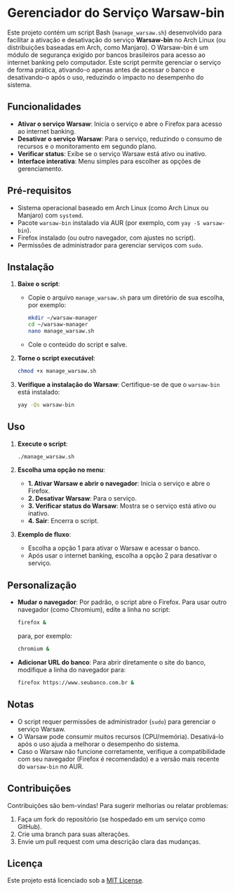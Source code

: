 # Gerenciador do Serviço Warsaw-bin

Este projeto contém um script Bash (`manage_warsaw.sh`) desenvolvido para facilitar a ativação e desativação do serviço **Warsaw-bin** no Arch Linux (ou distribuições baseadas em Arch, como Manjaro). O Warsaw-bin é um módulo de segurança exigido por bancos brasileiros para acesso ao internet banking pelo computador. Este script permite gerenciar o serviço de forma prática, ativando-o apenas antes de acessar o banco e desativando-o após o uso, reduzindo o impacto no desempenho do sistema.

## Funcionalidades

- **Ativar o serviço Warsaw**: Inicia o serviço e abre o Firefox para acesso ao internet banking.
- **Desativar o serviço Warsaw**: Para o serviço, reduzindo o consumo de recursos e o monitoramento em segundo plano.
- **Verificar status**: Exibe se o serviço Warsaw está ativo ou inativo.
- **Interface interativa**: Menu simples para escolher as opções de gerenciamento.

## Pré-requisitos

- Sistema operacional baseado em Arch Linux (como Arch Linux ou Manjaro) com `systemd`.
- Pacote `warsaw-bin` instalado via AUR (por exemplo, com `yay -S warsaw-bin`).
- Firefox instalado (ou outro navegador, com ajustes no script).
- Permissões de administrador para gerenciar serviços com `sudo`.

## Instalação

1. **Baixe o script**:
   - Copie o arquivo `manage_warsaw.sh` para um diretório de sua escolha, por exemplo:
     ```bash
     mkdir ~/warsaw-manager
     cd ~/warsaw-manager
     nano manage_warsaw.sh
     ```
   - Cole o conteúdo do script e salve.

2. **Torne o script executável**:
   ```bash
   chmod +x manage_warsaw.sh
   ```

3. **Verifique a instalação do Warsaw**:
   Certifique-se de que o `warsaw-bin` está instalado:
   ```bash
   yay -Qs warsaw-bin
   ```

## Uso

1. **Execute o script**:
   ```bash
   ./manage_warsaw.sh
   ```

2. **Escolha uma opção no menu**:
   - **1. Ativar Warsaw e abrir o navegador**: Inicia o serviço e abre o Firefox.
   - **2. Desativar Warsaw**: Para o serviço.
   - **3. Verificar status do Warsaw**: Mostra se o serviço está ativo ou inativo.
   - **4. Sair**: Encerra o script.

3. **Exemplo de fluxo**:
   - Escolha a opção 1 para ativar o Warsaw e acessar o banco.
   - Após usar o internet banking, escolha a opção 2 para desativar o serviço.

## Personalização

- **Mudar o navegador**: Por padrão, o script abre o Firefox. Para usar outro navegador (como Chromium), edite a linha no script:
  ```bash
  firefox &
  ```
  para, por exemplo:
  ```bash
  chromium &
  ```

- **Adicionar URL do banco**: Para abrir diretamente o site do banco, modifique a linha do navegador para:
  ```bash
  firefox https://www.seubanco.com.br &
  ```

## Notas

- O script requer permissões de administrador (`sudo`) para gerenciar o serviço Warsaw.
- O Warsaw pode consumir muitos recursos (CPU/memória). Desativá-lo após o uso ajuda a melhorar o desempenho do sistema.
- Caso o Warsaw não funcione corretamente, verifique a compatibilidade com seu navegador (Firefox é recomendado) e a versão mais recente do `warsaw-bin` no AUR.

## Contribuições

Contribuições são bem-vindas! Para sugerir melhorias ou relatar problemas:
1. Faça um fork do repositório (se hospedado em um serviço como GitHub).
2. Crie uma branch para suas alterações.
3. Envie um pull request com uma descrição clara das mudanças.

## Licença

Este projeto está licenciado sob a [MIT License](LICENSE).
